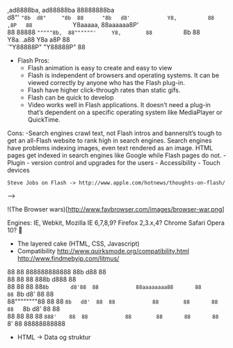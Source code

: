   ,ad8888ba,    ad88888ba   88888888ba   
 d8"'    `"8b  d8"     "8b  88      "8b  
d8'            Y8,          88      ,8P  
88             `Y8aaaaa,    88aaaaaa8P'  
88      88888    `"""""8b,  88""""""'    
Y8,        88          `8b  88           
 Y8a.    .a88  Y8a     a8P  88           
  `"Y88888P"    "Y88888P"   88           


- Flash
Pros:
	- Flash animation is easy to create and easy to view
	- Flash is independent of browsers and operating systems.  It can be viewed correctly by anyone who has the Flash plug-in.
	- Flash have higher click-through rates than static gifs.
	- Flash can be quick to develop
	- Video works well in Flash applications.  It doesn’t need a plug-in that’s dependent on a specific operating system like MediaPlayer or QuickTime.

Cons:
	-Search engines crawl text, not Flash intros and bannersIt’s tough to get an all-Flash website to rank high in search engines. Search engines have problems indexing images, even text rendered as an image.  HTML pages get indexed in search engines like Google while Flash pages do not.
	- Plugin - version control and upgrades for the users
	- Accessibility
	- Touch devices 

	Steve Jobs on Flash -> http://www.apple.com/hotnews/thoughts-on-flash/



-->
<!-- 
                                                                                                         
88888888ba   88888888ba     ,ad8888ba,   I8,        8        ,8I   ad88888ba   88888888888  88888888ba     ad88888ba   
88      "8b  88      "8b   d8"'    `"8b  `8b       d8b       d8'  d8"     "8b  88           88      "8b   d8"     "8b  
88      ,8P  88      ,8P  d8'        `8b  "8,     ,8"8,     ,8"   Y8,          88           88      ,8P   Y8,          
88aaaaaa8P'  88aaaaaa8P'  88          88   Y8     8P Y8     8P    `Y8aaaaa,    88aaaaa      88aaaaaa8P'   `Y8aaaaa,    
88""""""8b,  88""""88'    88          88   `8b   d8' `8b   d8'      `"""""8b,  88"""""      88""""88'       `"""""8b,  
88      `8b  88    `8b    Y8,        ,8P    `8a a8'   `8a a8'             `8b  88           88    `8b             `8b  
88      a8P  88     `8b    Y8a.    .a8P      `8a8'     `8a8'      Y8a     a8P  88           88     `8b    Y8a     a8P  
88888888P"   88      `8b    `"Y8888Y"'        `8'       `8'        "Y88888P"   88888888888  88      `8b    "Y88888P"   

-->
!(The Browser wars)[http://www.favbrowser.com/images/browser-war.png]

Engines: IE, Webkit, Mozilla
IE 6,7,8,9? 
Firefox 2,3.x,4?
Chrome
Safari
Opera 10?

 - The layered cake (HTML, CSS, Javascript)
 - Compatibility
	http://www.quirksmode.org/compatibility.html
	http://www.findmebyip.com/litmus/



88        88  888888888888  88b           d88  88           
88        88       88       888b         d888  88           
88        88       88       88`8b       d8'88  88           
88aaaaaaaa88       88       88 `8b     d8' 88  88           
88""""""""88       88       88  `8b   d8'  88  88           
88        88       88       88   `8b d8'   88  88           
88        88       88       88    `888'    88  88           
88        88       88       88     `8'     88  88888888888 

- HTML -> Data og struktur

<!-->
<!DOCTYPE>
<a>
<abbr>
<acronym>
<address>
<applet>
<area>
<article>
<aside>
<audio>
<b>
<base>
<basefont>
<bdo>
<big>
<blockquote>
<body>
<br>
<button>
<canvas>
<caption>
<center>
<cite>
<code>
<col>
<colgroup>
<command>
<datalist>
<dd>
<del>
<details>
<dfn>
<dir>
<div>
<dl>
<dt>
<em>
<embed>
<fieldset>
<figcaption>
<figure>
<font>
<footer>
<form>
<frame>
<frameset>
<h1> - <h6>
<head>
<header>
<hgroup>
<hr>
<html>
<i>
<iframe>
<img>
<input>
<ins>
<keygen>
<kbd>
<label>
<legend>
<li>
<link>
<map>
<mark>
<menu>
<meta>
<meter>
<nav>
<noframes>
<noscript>
<object>
<ol>
<optgroup>
<option>
<output>
<p>
<param>
<pre>
<progress>
<q>
<rp>
<rt>
<ruby>
<s>
<samp>
<script>
<section>
<select>
<small>
<source>
<span>
<strike>
<strong>
<style>
<sub>
<summary>
<sup>
<table>
<tbody>
<td>
<textarea>
<tfoot>
<th>
<thead>
<time>
<title>
<tr>
<tt>
<u>
<ul>
<var>
<video>
<xmp>


 - HTML5 -> Hva er nytt, n√•r kan du bruke det?
 - Hva kommer RDFa http://www.alistapart.com/articles/introduction-to-rdfa/ 


<!DOCTYPE html>
<html>
  <head>
    <meta content="text/html; charset=utf-8" http-equiv="Content-Type" />
    <title>Example Blog</title>
    <link rel="alternate" type="application/rss+xml" title="Dagbladet.no - forsida" href="http://example.com/rss/" >     
    <link rel="stylesheet" href="master.css" type="text/css" media="screen" title="We got style" charset="utf-8">
  </head>
  <body>
    <header>
      <h1>Example.com</h1>      
      <p>Insert Smart Byline.</p>
    </header>
    <nav>
      <ul>
        <li><a href="/">Blog</a></li>
        <li><a href="/about">About</a></li>
        <li><a href="/sitemap">Sitemap</a></li>
      </ul>
    </nav>
    <section>
      <article>
        <header>
          <h2>Title for my blog Post</h2>
        </header>
        <section>
          <p>Lorem ipsum dolor sit amet, consectetur adipisicing elit, sed do eiusmod tempor incididunt ut labore et dolore magna aliqua. Ut enim ad minim veniam, quis nostrud exercitation ullamco laboris nisi ut aliquip ex ea commodo consequat. Duis aute irure dolor in reprehenderit in voluptate velit esse cillum dolore eu fugiat nulla pariatur. Excepteur sint occaecat cupidatat non proident, sunt in culpa qui officia deserunt mollit anim id est laborum.</p>
        </section>
        <footer>
          <!-- HTML MICRODATA-->
          <p itemprop="author">Author: <span itemprop="name">Example Authorson</span></p>
        </footer>
      </article>
    </section>
  </body>
</html>

  ,ad8888ba,    ad88888ba    ad88888ba   
 d8"'    `"8b  d8"     "8b  d8"     "8b  
d8'            Y8,          Y8,          
88             `Y8aaaaa,    `Y8aaaaa,    
88               `"""""8b,    `"""""8b,  
Y8,                    `8b          `8b  
 Y8a.    .a8P  Y8a     a8P  Y8a     a8P  
  `"Y8888Y"'    "Y88888P"    "Y88888P"   
                                        

<style type="text/css" media="screen">
      body, #id, .class, #id > .scope, .scope:hover{
	background: #FFF;
	background-color: rgb(255,255,255);
	background-color: rgba(255,255,255,.7);
	background-image: url(image.png);
	background-position: top left;
	background-repeat: no-repeat;
	background-attachment: fixed;
	border: 1px solid gray;
	border-width: 1px 0 1px 0;
	border-color: #DDD #EEE #EEE #DDD;
	color: #333;
	cursor: pointer;
	content: "-";
	display: block;
	direction: rtl;
	float: left;
	font-size: 16px;
	font-weight: bold;
	font-family: arial;
	font-style: italic;
	height: 30px;
	letter-spacing: -1px;
	line-height: 1;
	list-style: none;
	margin: 0 0 0 0;
	min-width: 20px;
	max-height: 30px;
	opacity: .7;
	outline: none;
	outline-color: #DEF;
	outline-style: double;
	outline-width: 2px;
	padding: 0;
	position: static;
		top: 0;
		right: 0;		
		bottom: 0;
		left: 0;
	text-align: left;
	text-shadow: 0 1px 1px #777;
	text-indent: 20px;
	text-decoration: line-through;
	text-transform: uppercase;
	vertical-align: middle;
	width: 35px;
	white-space: nowrap;
	word-spacing: -1px;
	
}
  
</style>




- CSS -> Utseende, og enkel oppf√∏rsel
 - Selectors, syntax og struktur
	http://www.456bereastreet.com/archive/200601/css_3_selectors_explained/
	http://www.456bereastreet.com/archive/201002/forgotten_css_selectors/
 - CSS frameworks (960gs http://960.gs/, blueprint: http://www.blueprintcss.org/)
   
 - CSS 3 -> Quirks, bakoverkompabilitet, browser st√∏tte 
   http://centricle.com/ref/css/filters/?highlight_columns=true

 - @fontface -> the web is more than 8 fonts
    http://nicewebtype.com/notes/2009/10/30/how-to-use-css-font-face/
 - @media selectors
   http://www.alistapart.com/articles/responsive-web-design/
	  - Screen & print
	  - device og andre parametre

 - LESS http://lesscss.org/, SASS http://sass-lang.com/, Scaffold http://github.com/anthonyshort/Scaffold
   http://bjorkoy.com/2010/05/css-grids-with-sass/
   http://fadeyev.net/2010/06/19/lessjs-will-obsolete-css

                                                                                                                          
        88        db   8b           d8   db         ad88888ba     ,ad8888ba,   88888888ba   88  88888888ba  888888888888  
        88       d88b  `8b         d8'  d88b       d8"     "8b   d8"'    `"8b  88      "8b  88  88      "8b      88       
        88      d8'`8b  `8b       d8'  d8'`8b      Y8,          d8'            88      ,8P  88  88      ,8P      88       
        88     d8'  `8b  `8b     d8'  d8'  `8b     `Y8aaaaa,    88             88aaaaaa8P'  88  88aaaaaa8P'      88       
        88    d8YaaaaY8b  `8b   d8'  d8YaaaaY8b      `"""""8b,  88             88""""88'    88  88""""""'        88       
        88   d8""""""""8b  `8b d8'  d8""""""""8b           `8b  Y8,            88    `8b    88  88               88       
88,   ,d88  d8'        `8b  `888'  d8'        `8b  Y8a     a8P   Y8a.    .a8P  88     `8b   88  88               88       
 "Y8888P"  d8'          `8b  `8'  d8'          `8b  "Y88888P"     `"Y8888Y"'   88      `8b  88  88               88       
-->

<script type="text/javascript" charset="utf-8">
(function(){
  
})();  
  
</script>

- Javascript -> Oppførsel
 - Java is to Javascript, what car is to carpet.
	 Java code needs to be compiled, while JavaScript code are all in text.
 - JS Frameworks (jQuery: http://jquery.com/, YUI: http://developer.yahoo.com/yui/, Mootools: http://mootools.net/, Sencha (ext): http://www.sencha.com/)
 - Ajax: hva er det, og når bruker du det?
	
 - JSON & JSONP
	http://json.org/
 - Javascript p√• serveren (node.js)
 - Testing av javascript (jsLint, jsTestDriver, YUI testframework)
 - Input escaping, cross site scripting





<!--
888888888888  ,ad8888ba,    88        88    ,ad8888ba,   88        88  
     88      d8"'    `"8b   88        88   d8"'    `"8b  88        88  
     88     d8'        `8b  88        88  d8'            88        88  
     88     88          88  88        88  88             88aaaaaaaa88  
     88     88          88  88        88  88             88""""""""88  
     88     Y8,        ,8P  88        88  Y8,            88        88  
     88      Y8a.    .a8P   Y8a.    .a8P   Y8a.    .a8P  88        88  
     88       `"Y8888Y"'     `"Y8888Y"'     `"Y8888Y"'   88        88  
-->
<!-- 
- Touch devices
 - A whole new world (keyboard & mus vs. Pekefinger eller flere fingre )
 - Hvordan h√•ndteres det idag, hvordan tilpasser vi sidene?

	- http://trentwalton.com/2010/07/05/non-hover/
	- http://www.lukew.com/ff/entry.asp?1137



Touch Events: 
- Tap
- Doubletap
- Drag
- Flick
- Pinch
- Spread
- Press
- Press & Tap
- Press & Drag
- Rotate

Single vs. Multi finger
-->

<!-- 
88888888ba,    88888888888  88888888ba   88        88    ,ad8888ba,   
88      `"8b   88           88      "8b  88        88   d8"'    `"8b  
88        `8b  88           88      ,8P  88        88  d8'            
88         88  88aaaaa      88aaaaaa8P'  88        88  88             
88         88  88"""""      88""""""8b,  88        88  88      88888  
88         8P  88           88      `8b  88        88  Y8,        88  
88      .a8P   88           88      a8P  Y8a.    .a8P   Y8a.    .a88  
88888888Y"'    88888888888  88888888P"    `"Y8888Y"'     `"Y88888P"   


-->

- Optimering og debugging
 - Firebug, console
 - Testing av browsere
 - Enkel SEO
 - Enkel Accessability
 - Sideoptimalisering:
  - Fart betyr noe: http://drp.ly/1kqT2m
  - Minifiering, Css sprites, ySlow og pagespeed.
 - Å se på minifierte filer
	http://jsbeautifier.org/




<!-- 
  ,ad8888ba,    88888888ba  888888888888  88  88b           d88  88  888888888888  88888888888 
 d8"'    `"8b   88      "8b      88       88  888b         d888  88           ,88  88          
d8'        `8b  88      ,8P      88       88  88`8b       d8'88  88         ,88"   88          
88          88  88aaaaaa8P'      88       88  88 `8b     d8' 88  88       ,88"     88aaaaa     
88          88  88""""""'        88       88  88  `8b   d8'  88  88     ,88"       88"""""     
Y8,        ,8P  88               88       88  88   `8b d8'   88  88   ,88"         88          
 Y8a.    .a8P   88               88       88  88    `888'    88  88  88"           88          
  `"Y8888Y"'    88               88       88  88     `8'     88  88  888888888888  88888888888 
                                                                                                                                                                                          
-->
